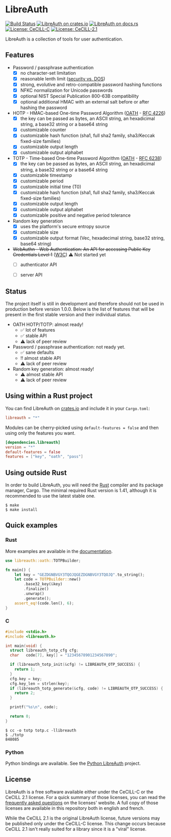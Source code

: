 # LibreAuth

[![Build Status](https://api.travis-ci.org/breard-r/libreauth.svg?branch=master)](https://travis-ci.org/breard-r/libreauth)
[![LibreAuth on crates.io](https://img.shields.io/crates/v/libreauth.svg)](https://crates.io/crates/libreauth)
[![LibreAuth on docs.rs](https://docs.rs/libreauth/badge.svg)](https://docs.rs/libreauth/)
[![License: CeCILL-C](https://img.shields.io/badge/license-CeCILL--C-green.svg)](http://cecill.info/licences/Licence_CeCILL-C_V1-en.html)
[![License: CeCILL-2.1](https://img.shields.io/badge/license-CeCILL%202.1-blue.svg)](http://cecill.info/licences/Licence_CeCILL_V2.1-en.html)


LibreAuth is a collection of tools for user authentication.


## Features

- Password / passphrase authentication
  - [x] no character-set limitation
  - [x] reasonable lenth limit ([security vs. DOS](http://arstechnica.com/security/2013/09/long-passwords-are-good-but-too-much-length-can-be-bad-for-security/))
  - [x] strong, evolutive and retro-compatible password hashing functions
  - [x] NFKC normalization for Unicode passwords
  - [x] optional NIST Special Publication 800-63B compatibility
  - [x] optional additional HMAC with an external salt before or after hashing the password
- HOTP - HMAC-based One-time Password Algorithm ([OATH](http://www.openauthentication.org/) - [RFC 4226](https://tools.ietf.org/html/rfc4226))
  - [x] the key can be passed as bytes, an ASCII string, an hexadicimal string, a base32 string or a base64 string
  - [x] customizable counter
  - [x] customizable hash function (sha1, full sha2 family, sha3/Keccak fixed-size families)
  - [x] customizable output length
  - [x] customizable output alphabet
- TOTP - Time-based One-time Password Algorithm ([OATH](http://www.openauthentication.org/) - [RFC 6238](https://tools.ietf.org/html/rfc6238))
  - [x] the key can be passed as bytes, an ASCII string, an hexadicimal string, a base32 string or a base64 string
  - [x] customizable timestamp
  - [x] customizable period
  - [x] customizable initial time (T0)
  - [x] customizable hash function (sha1, full sha2 family, sha3/Keccak fixed-size families)
  - [x] customizable output length
  - [x] customizable output alphabet
  - [x] customizable positive and negative period tolerance
- Random key generation
  - [x] uses the platform's secure entropy source
  - [x] customizable size
  - [x] customizable output format (Vec<u8>, hexadecimal string, base32 string, base64 string)
- ~~WebAuthn - Web Authentication: An API for accessing Public Key Credentials Level 1~~ ([W3C](https://www.w3.org/TR/webauthn/)) :warning: Not started yet
  - [ ] authenticator API
  - [ ] server API


## Status

The project itself is still in development and therefore should not be used in production before version 1.0.0. Below is the list of features that will be present in the first stable version and their individual status.

- OATH HOTP/TOTP: almost ready!
  * :white_check_mark: lot of features
  * :white_check_mark: stable API
  * :warning: lack of peer review
- Password / passphrase authentication: not ready yet.
  * :white_check_mark: sane defaults
  * :bangbang: almost stable API
  * :warning: lack of peer review
- Random key generation: almost ready!
  * :warning: almost stable API
  * :warning: lack of peer review


## Using within a Rust project

You can find LibreAuth on [crates.io](https://crates.io/crates/libreauth) and include it in your `Cargo.toml`:

```toml
libreauth = "*"
```

Modules can be cherry-picked using `default-features = false` and then using only the features you want.

```toml
[dependencies.libreauth]
version = "*"
default-features = false
features = ["key", "oath", "pass"]
```


## Using outside Rust

In order to build LibreAuth, you will need the [Rust](https://www.rust-lang.org/) compiler and its package manager, Cargo. The minimal required Rust version is 1.41, although it is recommended to use the latest stable one.

```ShellSession
$ make
$ make install
```


## Quick examples


### Rust

More examples are available in the [documentation](https://docs.rs/libreauth/).

```rust
use libreauth::oath::TOTPBuilder;

fn main() {
    let key = "GEZDGNBVGY3TQOJQGEZDGNBVGY3TQOJQ".to_string();
    let code = TOTPBuilder::new()
        .base32_key(&key)
        .finalize()
        .unwrap()
        .generate();
    assert_eq!(code.len(), 6);
}
```

### C

```C
#include <stdio.h>
#include <libreauth.h>

int main(void) {
  struct libreauth_totp_cfg cfg;
  char   code[7], key[] = "12345678901234567890";

  if (libreauth_totp_init(&cfg) != LIBREAUTH_OTP_SUCCESS) {
    return 1;
  }
  cfg.key = key;
  cfg.key_len = strlen(key);
  if (libreauth_totp_generate(&cfg, code) != LIBREAUTH_OTP_SUCCESS) {
    return 2;
  }

  printf("%s\n", code);

  return 0;
}
```

```ShellSession
$ cc -o totp totp.c -llibreauth
$ ./totp
848085
```

### Python

Python bindings are available. See the [Python LibreAuth](https://github.com/breard-r/py-libreauth) project.


## License

LibreAuth is a free software available either under the CeCILL-C or the CeCILL 2.1 license. For a quick summary of those licenses, you can read the [frequently asked questions](http://cecill.info/faq.en.html) on the licenses' website. A full copy of those licenses are available in this repository both in english and french.

While the CeCILL 2.1 is the original LibreAuth license, future versions may be published only under the CeCILL-C license. This change occurs because CeCILL 2.1 isn't really suited for a library since it is a "viral" license.
